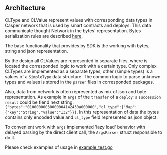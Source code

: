 
## Architecture

CLType and CLValue represent values with corresponding data types in Casper network that is used by smart contracts and deploys.
This data communicate thought Network in the bytes' representation. Bytes serialization rules are described [here](https://docs.casperlabs.io/concepts/serialization-standard/#clvalue). 

The base functionality that provides by SDK is the working with bytes, string and json representation.

By the design all CLValues are represented in separate files, where is located the corresponded logic to work with a certain type. Only complex CLTypes are implemented as a separate types, other (simple types) is a values of a `SimpleType` data structure.
The common logic to parse unknown types and values is stored in the `parser` files in corresponded packages.

Also, data from network is often represented as mix of json and byte representation. 
As example in `args` of the `transfer` of a `deploy's` `succession result` could be fiend next string: `{"bytes":"01000000030000004142430a000000","cl_type":{"Map":{"key":"String","value":"I32"}}}`. In this representation of data the bytes contains only encoded value and `cl_type` field represented as json object. 

To convenient work with `args` implemented 'lazy load' behavior with delayed parsing by the direct client call, the `ArgsParser` struct responsible to do it.  

Please check examples of usage in [example_test.go](..%2F..%2Ftests%2Ftypes%2Fcl_value%2Fexample_test.go)